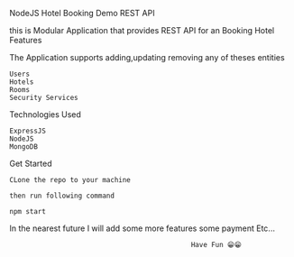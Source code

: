 NodeJS Hotel Booking Demo REST API

this is Modular Application that provides REST API for an Booking Hotel
Features

The Application supports adding,updating removing any of theses entities

    Users
    Hotels
    Rooms
    Security Services
    

Technologies Used

    ExpressJS
    NodeJS
    MongoDB
    
Get Started

    CLone the repo to your machine

    then run following command 

    npm start 

  In the nearest future I will add some more features some payment  Etc...

                                                     
                                                 Have Fun 😁😁
